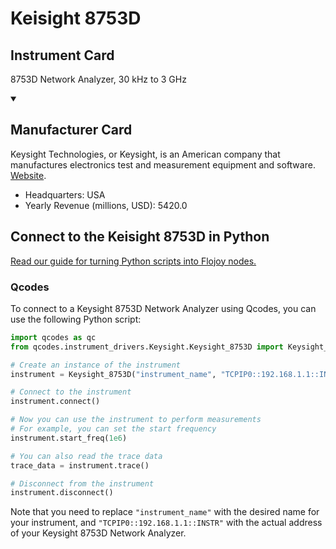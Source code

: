 
# Keisight 8753D

## Instrument Card

8753D Network Analyzer, 30 kHz to 3 GHz

<details open>
<summary><h2>Manufacturer Card</h2></summary>
Keysight Technologies, or Keysight, is an American company that manufactures electronics test and measurement equipment and software. <a href=https://www.keysight.com/us/en/home.html>Website</a>.

<ul>
  <li>Headquarters: USA</li>
  <li>Yearly Revenue (millions, USD): 5420.0</li>
</ul>
</details>

## Connect to the Keisight 8753D in Python

[Read our guide for turning Python scripts into Flojoy nodes.](https://docs.flojoy.ai/custom-nodes/creating-custom-node/)


### Qcodes

To connect to a Keysight 8753D Network Analyzer using Qcodes, you can use the following Python script:

```python
import qcodes as qc
from qcodes.instrument_drivers.Keysight.Keysight_8753D import Keysight_8753D

# Create an instance of the instrument
instrument = Keysight_8753D("instrument_name", "TCPIP0::192.168.1.1::INSTR")

# Connect to the instrument
instrument.connect()

# Now you can use the instrument to perform measurements
# For example, you can set the start frequency
instrument.start_freq(1e6)

# You can also read the trace data
trace_data = instrument.trace()

# Disconnect from the instrument
instrument.disconnect()
```

Note that you need to replace `"instrument_name"` with the desired name for your instrument, and `"TCPIP0::192.168.1.1::INSTR"` with the actual address of your Keysight 8753D Network Analyzer.

